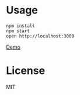 Usage
=====

```
npm install
npm start
open http://localhost:3000
```

[Demo](https://nodejs-express-angular-socket.com/)

License
=======

MIT
